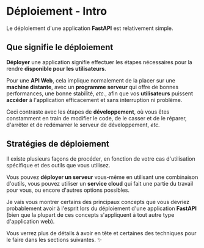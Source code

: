 # Déploiement - Intro

Le déploiement d'une application **FastAPI** est relativement simple.

## Que signifie le déploiement

**Déployer** une application signifie effectuer les étapes nécessaires pour la rendre **disponible pour les
utilisateurs**.

Pour une **API Web**, cela implique normalement de la placer sur une **machine distante**, avec un **programme serveur**
qui offre de bonnes performances, une bonne stabilité, _etc._, afin que vos **utilisateurs** puissent **accéder** à
l'application efficacement et sans interruption ni problème.

Ceci contraste avec les étapes de **développement**, où vous êtes constamment en train de modifier le code, de le casser
et de le réparer, d'arrêter et de redémarrer le serveur de développement, _etc._

## Stratégies de déploiement

Il existe plusieurs façons de procéder, en fonction de votre cas d'utilisation spécifique et des outils que vous
utilisez.

Vous pouvez **déployer un serveur** vous-même en utilisant une combinaison d'outils, vous pouvez utiliser un **service
cloud** qui fait une partie du travail pour vous, ou encore d'autres options possibles.

Je vais vous montrer certains des principaux concepts que vous devriez probablement avoir à l'esprit lors du déploiement
d'une application **FastAPI** (bien que la plupart de ces concepts s'appliquent à tout autre type d'application web).

Vous verrez plus de détails à avoir en tête et certaines des techniques pour le faire dans les sections suivantes. ✨
